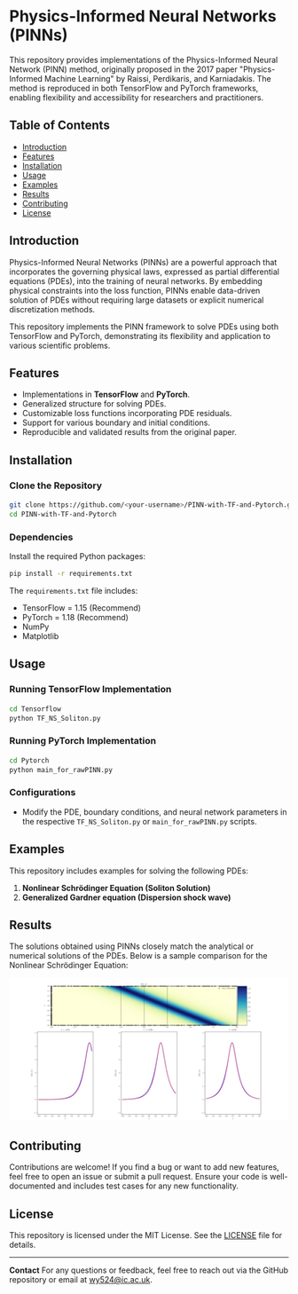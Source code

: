 # Physics-Informed Neural Networks (PINNs)

This repository provides implementations of the Physics-Informed Neural Network (PINN) method, originally proposed in the 2017 paper "Physics-Informed Machine Learning" by Raissi, Perdikaris, and Karniadakis. The method is reproduced in both TensorFlow and PyTorch frameworks, enabling flexibility and accessibility for researchers and practitioners.

## Table of Contents

- [Introduction](#introduction)
- [Features](#features)
- [Installation](#installation)
- [Usage](#usage)
- [Examples](#examples)
- [Results](#results)
- [Contributing](#contributing)
- [License](#license)

## Introduction

Physics-Informed Neural Networks (PINNs) are a powerful approach that incorporates the governing physical laws, expressed as partial differential equations (PDEs), into the training of neural networks. By embedding physical constraints into the loss function, PINNs enable data-driven solution of PDEs without requiring large datasets or explicit numerical discretization methods.

This repository implements the PINN framework to solve PDEs using both TensorFlow and PyTorch, demonstrating its flexibility and application to various scientific problems.

## Features

- Implementations in **TensorFlow** and **PyTorch**.
- Generalized structure for solving PDEs.
- Customizable loss functions incorporating PDE residuals.
- Support for various boundary and initial conditions.
- Reproducible and validated results from the original paper.

## Installation

### Clone the Repository

```bash
git clone https://github.com/<your-username>/PINN-with-TF-and-Pytorch.git
cd PINN-with-TF-and-Pytorch
```

### Dependencies

Install the required Python packages:

```bash
pip install -r requirements.txt
```

The `requirements.txt` file includes:

- TensorFlow = 1.15 (Recommend)
- PyTorch = 1.18 (Recommend)
- NumPy
- Matplotlib

## Usage

### Running TensorFlow Implementation

```bash
cd Tensorflow
python TF_NS_Soliton.py
```

### Running PyTorch Implementation

```bash
cd Pytorch
python main_for_rawPINN.py
```

### Configurations

- Modify the PDE, boundary conditions, and neural network parameters in the respective `TF_NS_Soliton.py` or `main_for_rawPINN.py` scripts.

## Examples

This repository includes examples for solving the following PDEs:

1. **Nonlinear Schrödinger Equation (Soliton Solution)**
2. **Generalized Gardner equation (Dispersion shock wave)**

## Results

The solutions obtained using PINNs closely match the analytical or numerical solutions of the PDEs. Below is a sample comparison for the Nonlinear Schrödinger Equation:

![Nonlinear Schrödinger Equation Results](Tensorflow/Soliton.png)

## Contributing

Contributions are welcome! If you find a bug or want to add new features, feel free to open an issue or submit a pull request. Ensure your code is well-documented and includes test cases for any new functionality.

## License

This repository is licensed under the MIT License. See the [LICENSE](LICENSE) file for details.

---

**Contact**
For any questions or feedback, feel free to reach out via the GitHub repository or email at <wy524@ic.ac.uk>.
